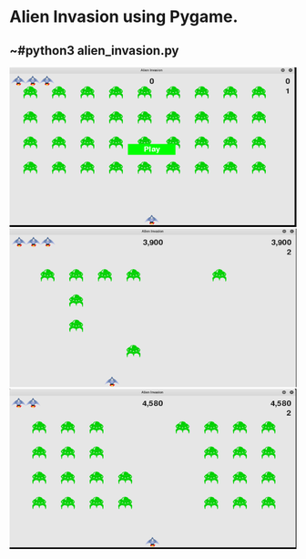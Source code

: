 # Alien Invasion using Pygame.

## ~#python3 alien_invasion.py

![alt txt](https://github.com/rkmsh/Pygame-Alien_Invasion/blob/master/images/alien1.png)
![alt txt](https://github.com/rkmsh/Pygame-Alien_Invasion/blob/master/images/alien2.png)
![alt_txt](https://github.com/rkmsh/Pygame-Alien_Invasion/blob/master/images/alien3.png)
